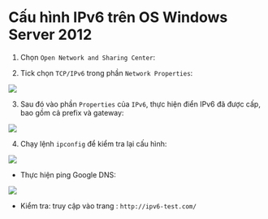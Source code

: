 # Cấu hình IPv6 trên OS Windows Server 2012

1. Chọn `Open Network and Sharing Center`:

2. Tick chọn `TCP/IPv6` trong phần `Network Properties`:

![](images/win2008_1.png)

3. Sau đó vào phần `Properties` của `IPv6`, thực hiện điển IPv6 đã được cấp, bao gồm cả prefix và gateway:

![](images/win2008_2.png)

4. Chạy lệnh `ipconfig` để kiểm tra lại cấu hình:

![](images/win2008_3.png)

- Thực hiện ping Google DNS:

![](images/win2008_4.png)

- Kiểm tra: truy cập vào trang : `http://ipv6-test.com/`